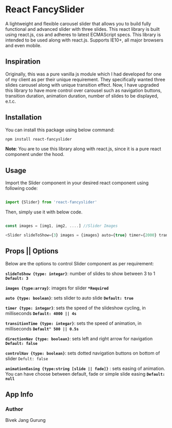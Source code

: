 # React FancySlider

A lightweight and flexible carousel slider that allows you to build fully functional and advanced slider with three slides. This react library is built using react.js, css and adheres to latest ECMAScript specs. This library is intended to be used along with react.js.
Supports IE10+, all major browsers and even mobile.

## Inspiration

Originally, this was a pure vanilla js module which I had developed for one of my client as per their unique requirement. They specifically wanted three slides carousel along with unique transition effect. Now, I have upgraded this library to have more control over carousel such as navigation buttons, transition duration, animation duration, number of slides to be displayed, e.t.c.


## Installation

You can install this package using below command:

```bash
npm install react-fancyslider
```

**Note**: You are to use this library along with react.js, since it is a pure react component under the hood.

## Usage

Import the Slider component in your desired react component using following code:


```javascript

import {Slider} from 'react-fancyslider'

```

Then, simply use it with below code.


```javascript

const images = [img1, img2, ....] //Slider Images

<Slider slideToShow={3} images = {images} auto={true} timer={2000} transitionTime = {500} directionNav = {true} controlNav={true} gap={50} animationEasing = '' />

```


## Props || Options

Below are the options to control Slider component as per requirement:

**`slideToShow {type: integar}`**: number of slides to show between 3 to 1 **`Default: 3`**

**`images {type:array}`**: images for slider **`*Required`**

**`auto {type: boolean}`**: sets slider to auto slide **`Default: true`**

**`timer {type: integar}`**: sets the speed of the slideshow cycling, in milliseconds **`Default: 4000 || 4s`**

**`transitionTime {type: integar}`**: sets the speed of animation, in milliseconds **`Default" 500 || 0.5s`**

**`directionNav {type: boolean}`**: sets left and right arrow for navigation **`Default: false`**

**`controlNav {type: boolean}`**: sets dotted navigation buttons on bottom of slider  `Defult: false`

**`animationEasing {type:string [slide || fade]}`** : sets easing of animation. You can have choose between default, fade or simple slide easing  **`Default: null`**



## App Info
### Author
Bivek Jang Gurung




